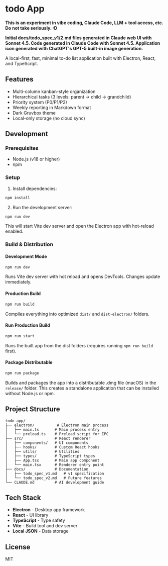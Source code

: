 # todo App

**This is an experiment in vibe coding, Claude Code, LLM + tool access, etc. Do not take seriously. :D**

**Initial docs/todo_spec_v1/2.md files generated in Claude web UI with Sonnet 4.5. Code generated in Claude Code with Sonnet 4.5. Application icon generated with ChatGPT's GPT-5 built-in image generation.**

A local-first, fast, minimal to-do list application built with Electron, React, and TypeScript.

## Features

- Multi-column kanban-style organization
- Hierarchical tasks (3 levels: parent → child → grandchild)
- Priority system (P0/P1/P2)
- Weekly reporting in Markdown format
- Dark Gruvbox theme
- Local-only storage (no cloud sync)

## Development

### Prerequisites

- Node.js (v18 or higher)
- npm

### Setup

1. Install dependencies:
```bash
npm install
```

2. Run the development server:
```bash
npm run dev
```

This will start Vite dev server and open the Electron app with hot-reload enabled.

### Build & Distribution

#### Development Mode
```bash
npm run dev
```
Runs Vite dev server with hot reload and opens DevTools. Changes update immediately.

#### Production Build
```bash
npm run build
```
Compiles everything into optimized `dist/` and `dist-electron/` folders.

#### Run Production Build
```bash
npm run start
```
Runs the built app from the dist folders (requires running `npm run build` first).

#### Package Distributable
```bash
npm run package
```
Builds and packages the app into a distributable .dmg file (macOS) in the `release/` folder. This creates a standalone application that can be installed without Node.js or npm.

## Project Structure

```
todo-app/
├── electron/          # Electron main process
│   ├── main.ts       # Main process entry
│   └── preload.ts    # Preload script for IPC
├── src/              # React renderer
│   ├── components/   # UI components
│   ├── hooks/        # Custom React hooks
│   ├── utils/        # Utilities
│   ├── types/        # TypeScript types
│   ├── App.tsx       # Main app component
│   └── main.tsx      # Renderer entry point
├── docs/             # Documentation
│   ├── todo_spec_v1.md   # v1 specification
│   └── todo_spec_v2.md   # Future features
└── CLAUDE.md         # AI development guide
```

## Tech Stack

- **Electron** - Desktop app framework
- **React** - UI library
- **TypeScript** - Type safety
- **Vite** - Build tool and dev server
- **Local JSON** - Data storage

## License

MIT
